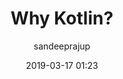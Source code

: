 ---
title: "Why Kotlin?"
layout: post
date: 2019-03-17 01:23
headerImage: false
tag:
- dev
- kotlin
- programming
star: false
category: blog
author: sandeeprajup
description: Thoughts on why I love Kotlin
---